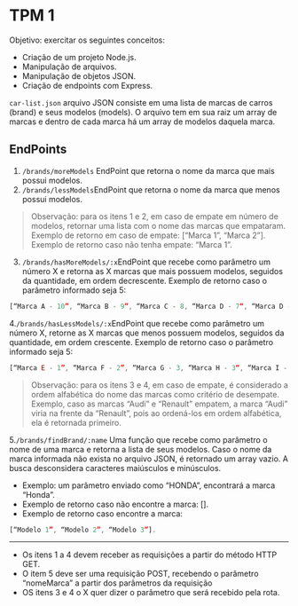 # TPM 1
Objetivo: exercitar os seguintes conceitos:
- Criação de um projeto Node.js.
- Manipulação de arquivos.
- Manipulação de objetos JSON.
- Criação de endpoints com Express.

``car-list.json`` arquivo JSON consiste em uma lista de marcas de carros (brand) e seus
modelos (models). O arquivo tem em sua raiz um array de marcas e dentro de cada
marca há um array de modelos daquela marca.

## EndPoints
1. ``/brands/moreModels``
 EndPoint que retorna o nome da marca que mais possui modelos.
2. ``/brands/lessModels``EndPoint que retorna o nome da marca que menos possui modelos.
> Observação: para os itens 1 e 2, em caso de empate em número de modelos,
retornar uma lista com o nome das marcas que empataram. Exemplo de retorno
em caso de empate: [“Marca 1”, “Marca 2”]. Exemplo de retorno caso não tenha
empate: “Marca 1”.
3. ``/brands/hasMoreModels/:x``EndPoint que recebe como parâmetro um número X e retorna as X
marcas que mais possuem modelos, seguidos da quantidade, em ordem
decrescente. Exemplo de retorno caso o parâmetro informado seja 5:
```javascript
[“Marca A - 10”, “Marca B - 9”, “Marca C - 8, “Marca D - 7“, “Marca D - 6”].
```
4.``/brands/hasLessModels/:x``EndPoint que recebe como parâmetro um número X, retorne as X
marcas que menos possuem modelos, seguidos da quantidade, em ordem
crescente. Exemplo de retorno caso o parâmetro informado seja 5:
```javascript
[“Marca E - 1”, “Marca F - 2”, “Marca G - 3, “Marca H - 3“, “Marca I - 4”].
````
> Observação: para os itens 3 e 4, em caso de empate, é considerado a ordem
alfabética do nome das marcas como critério de desempate. Exemplo, caso as
marcas “Audi” e “Renault” empatem, a marca “Audi” viria na frente da “Renault”,
pois ao ordená-los em ordem alfabética, ela é retornada primeiro.

5.``/brands/findBrand/:name`` Uma função que recebe como parâmetro o nome de uma marca e
retorna a lista de seus modelos. Caso o nome da marca informada não
exista no arquivo JSON, é retornado um array vazio. A busca desconsidera caracteres maiúsculos e minúsculos. 
- Exemplo: um parâmetro enviado como “HONDA”, encontrará a marca “Honda”.
- Exemplo de retorno caso não encontre a marca: []. 
- Exemplo de retorno caso encontre a marca:
```javascript
[“Modelo 1”, “Modelo 2”, “Modelo 3”].
````
___
- Os itens 1 a 4 devem receber as requisições a partir do método HTTP GET. 
- O item 5 deve ser uma requisição POST, recebendo o parâmetro “nomeMarca” a partir dos parâmetros da requisição
- OS itens 3 e 4 o X quer dizer o parâmetro que será recebido pela rota.
